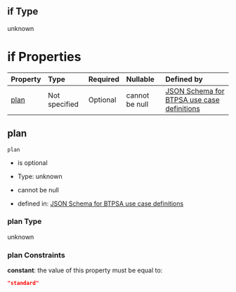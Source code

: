 ## if Type

unknown

# if Properties

| Property      | Type          | Required | Nullable       | Defined by                                                                                                                                                                                                                                  |
| :------------ | :------------ | :------- | :------------- | :------------------------------------------------------------------------------------------------------------------------------------------------------------------------------------------------------------------------------------------ |
| [plan](#plan) | Not specified | Optional | cannot be null | [JSON Schema for BTPSA use case definitions](btpsa-usecase-properties-services-items-allof-2-then-allof-24-then-allof-2-if-properties-plan.md "undefined#/properties/services/items/allOf/2/then/allOf/24/then/allOf/2/if/properties/plan") |

## plan



`plan`

*   is optional

*   Type: unknown

*   cannot be null

*   defined in: [JSON Schema for BTPSA use case definitions](btpsa-usecase-properties-services-items-allof-2-then-allof-24-then-allof-2-if-properties-plan.md "undefined#/properties/services/items/allOf/2/then/allOf/24/then/allOf/2/if/properties/plan")

### plan Type

unknown

### plan Constraints

**constant**: the value of this property must be equal to:

```json
"standard"
```

